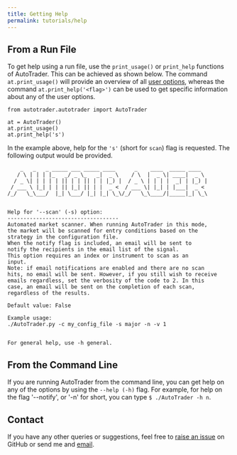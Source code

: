 ```yaml
---
title: Getting Help
permalink: tutorials/help
---
```



## From a Run File
To get help using a run file, use the `print_usage()` or `print_help` functions of AutoTrader. This can be achieved as shown below.
The command `at.print_usage()` will provide an overview of all [user options](../docs/autotrader#user-options), whereas the command
`at.print_help('<flag>')` can be used to get specific information about any of the user options.

```
from autotrader.autotrader import AutoTrader

at = AutoTrader()
at.print_usage()
at.print_help('s')

```

In the example above, help for the `'s'` (short for `scan`) flag is requested. The following output would be provided.

```
    _   _   _ _____ ___ _____ ____      _    ____  _____ ____  
   / \ | | | |_   _/ _ \_   _|  _ \    / \  |  _ \| ____|  _ \ 
  / _ \| | | | | || | | || | | |_) |  / _ \ | | | |  _| | |_) |
 / ___ \ |_| | | || |_| || | |  _ <  / ___ \| |_| | |___|  _ < 
/_/   \_\___/  |_| \___/ |_| |_| \_\/_/   \_\____/|_____|_| \_\
                                                               

Help for '--scan' (-s) option:
-----------------------------------
Automated market scanner. When running AutoTrader in this mode,
the market will be scanned for entry conditions based on the
strategy in the configuration file.
When the notify flag is included, an email will be sent to
notify the recipients in the email list of the signal.
This option requires an index or instrument to scan as an
input.
Note: if email notifications are enabled and there are no scan
hits, no email will be sent. However, if you still wish to receive
emails regardless, set the verbosity of the code to 2. In this
case, an email will be sent on the completion of each scan,
regardless of the results.

Default value: False

Example usage:
./AutoTrader.py -c my_config_file -s major -n -v 1


For general help, use -h general.
```

## From the Command Line
If you are running AutoTrader from the command line, you can get help on any of the options by using the `--help (-h)` flag. For example,
for help on the flag '--notify', or '-n' for short, you can type `$ ./AutoTrader -h n`.


## Contact
If you have any other queries or suggestions, feel free to [raise an issue](https://github.com/kieran-mackle/AutoTrader/issues)
on GitHub or send me and [email](mailto:kemackle98@gmail.com).



